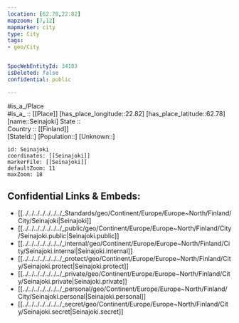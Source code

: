 ```yaml
---
location: [62.78,22.82] 
mapzoom: [7,12] 
mapmarker: city 
type: City
tags:
- geo/City


SpocWebEntityId: 34183
isDeleted: false
confidential: public

---
```

#is_a_/Place  
#is_a_ :: [[Place]] 
[has_place_longitude::22.82] 
[has_place_latitude::62.78] 
[name::Seinajoki] 
State ::  
Country :: [[Finland]]  
[StateId::] 
[Population::] 
[Unknown::] 


```leaflet
id: Seinajoki
coordinates: [[Seinajoki]] 
markerFile: [[Seinajoki]] 
defaultZoom: 11 
maxZoom: 18
```


## Confidential Links & Embeds: 
- [[../../../../../../../_Standards/geo/Continent/Europe/Europe~North/Finland/City/Seinajoki|Seinajoki]] 
- [[../../../../../../../_public/geo/Continent/Europe/Europe~North/Finland/City/Seinajoki.public|Seinajoki.public]] 
- [[../../../../../../../_internal/geo/Continent/Europe/Europe~North/Finland/City/Seinajoki.internal|Seinajoki.internal]] 
- [[../../../../../../../_protect/geo/Continent/Europe/Europe~North/Finland/City/Seinajoki.protect|Seinajoki.protect]] 
- [[../../../../../../../_private/geo/Continent/Europe/Europe~North/Finland/City/Seinajoki.private|Seinajoki.private]] 
- [[../../../../../../../_personal/geo/Continent/Europe/Europe~North/Finland/City/Seinajoki.personal|Seinajoki.personal]] 
- [[../../../../../../../_secret/geo/Continent/Europe/Europe~North/Finland/City/Seinajoki.secret|Seinajoki.secret]] 
